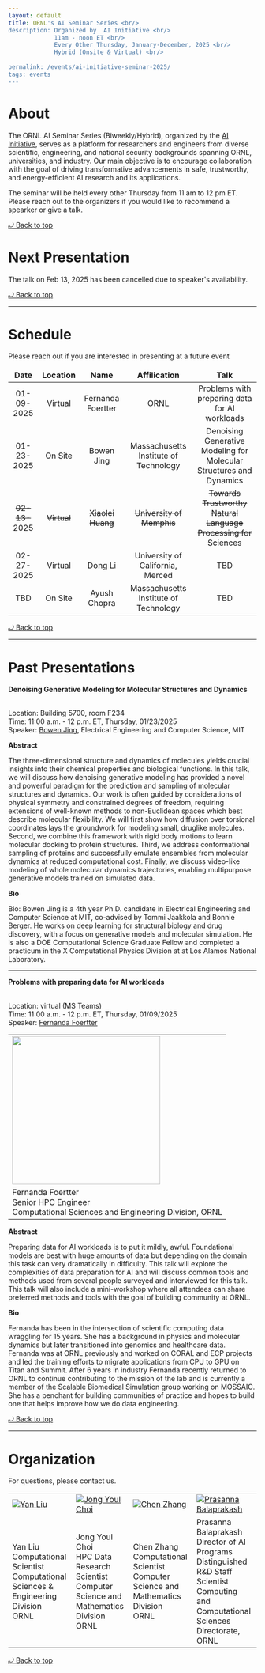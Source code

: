 ```yaml
---
layout: default
title: ORNL's AI Seminar Series <br/> 
description: Organized by  AI Initiative <br/>
             11am - noon ET <br/> 
             Every Other Thursday, January-December, 2025 <br/> 
             Hybrid (Onsite & Virtual) <br/>
             
permalink: /events/ai-initiative-seminar-2025/
tags: events
---
```


# About

The ORNL AI Seminar Series (Biweekly/Hybrid), organized by the [AI Initiative](https://www.ornl.gov/ai-initiative), serves as a platform for researchers and engineers from diverse scientific, engineering, and national security backgrounds spanning ORNL, universities, and industry.
Our main objective is to encourage collaboration with the goal of driving transformative advancements in safe, trustworthy, and energy-efficient AI research and its applications.

The seminar will be held every other Thursday from 11 am to 12 pm ET.
Please reach out to the organizers if you would like to recommend a spearker or give a talk.

<a href="#top"> &#10558; Back to top</a>

# Next Presentation

The talk on Feb 13, 2025 has been cancelled due to speaker's availability.

<a href="#top"> &#10558; Back to top</a>

---

# Schedule

<!---
The table should be update routein to reflect the upcoming events, and the past events should be at the bottom of the table.
-->

Please reach out if you are interested in presenting at a future event

|      Date      |    Location    |        Name            |          Affilication           |      Talk      |
| :------------: | :------------: | :--------------------: | :-----------------------------: | :------------: |
| 01-09-2025 | Virtual | Fernanda Foertter | ORNL | Problems with preparing data for AI workloads |
| 01-23-2025 | On Site | Bowen Jing | Massachusetts Institute of Technology | Denoising Generative Modeling for Molecular Structures and Dynamics |
| ~~02-13-2025~~ | ~~Virtual~~ | ~~Xiaolei Huang~~ | ~~University of Memphis~~ | ~~Towards Trustworthy Natural Language Processing for Sciences~~ |
| 02-27-2025 | Virtual | Dong Li | University of California, Merced | TBD |
| TBD | On Site | Ayush Chopra | Massachusetts Institute of Technology | TBD |

<a href="#top"> &#10558; Back to top</a>

---

# Past Presentations

**Denoising Generative Modeling for Molecular Structures and Dynamics**

<br>Location: Building 5700, room F234
<br> Time: 11:00 a.m. - 12 p.m. ET, Thursday, 01/23/2025
<br>Speaker: [Bowen Jing](https://people.csail.mit.edu/bjing/), Electrical Engineering and Computer Science, MIT

**Abstract**

The three-dimensional structure and dynamics of molecules yields crucial insights into their chemical properties and biological functions. In this talk, we will discuss how denoising generative modeling has provided a novel and powerful paradigm for the prediction and sampling of molecular structures and dynamics.  Our work is often guided by considerations of physical symmetry and constrained degrees of freedom, requiring extensions of well-known methods to non-Euclidean spaces which best describe molecular flexibility. We will first show how diffusion over torsional coordinates lays the groundwork for modeling small, druglike molecules. Second, we combine this framework with rigid body motions to learn molecular docking to protein structures. Third, we address conformational sampling of proteins and successfully emulate ensembles from molecular dynamics at reduced computational cost. Finally, we discuss video-like modeling of whole molecular dynamics trajectories, enabling multipurpose generative models trained on simulated data.

**Bio**

Bio: Bowen Jing is a 4th year Ph.D. candidate in Electrical Engineering and Computer Science at MIT, co-advised by Tommi Jaakkola and Bonnie Berger. He works on deep learning for structural biology and drug discovery, with a focus on generative models and molecular simulation. He is also a DOE Computational Science Graduate Fellow and completed a practicum in the X Computational Physics Division at at Los Alamos National Laboratory. 

---

**Problems with preparing data for AI workloads**

<br>Location: virtual (MS Teams)
<br> Time: 11:00 a.m. - 12 p.m. ET, Thursday, 01/09/2025
<br>Speaker: [Fernanda Foertter](https://impact.ornl.gov/en/persons/fernanda-foertter)

|         |
| ------- |
| <img src="https://foertter.com/wp-content/uploads/2023/01/22-1116oraclenvidia42921-edited.jpg" width="300" /> |
| Fernanda Foertter <br>Senior HPC Engineer <br>Computational Sciences and Engineering Division, ORNL |

**Abstract**

Preparing data for AI workloads is to put it mildly, awful. Foundational models are best with huge amounts of data but depending on the domain this task can very dramatically in difficulty. This talk will explore the complexities of data preparation for AI and will discuss common tools and methods used from several people surveyed and interviewed for this talk. This talk will also include a mini-workshop where all attendees can share preferred methods and tools with the goal of building community at ORNL.

**Bio**

Fernanda has been in the intersection of scientific computing data wraggling for 15 years. She has a background in physics and molecular dynamics but later transitioned into genomics and healthcare data. Fernanda was at ORNL previously and worked on CORAL and ECP projects and led the training efforts to migrate applications from CPU to GPU on Titan and Summit. After 6 years in industry Fernanda recently returned to ORNL to continue contributing to the mission of the lab and is currently a member of the Scalable Biomedical Simulation group working on MOSSAIC. She has a penchant for building communities of practice and hopes to build one that helps improve how we do data engineering.


<a href="#top"> &#10558; Back to top</a>

---

# Organization

For questions, please contact us.
<style>
td, th {
   border: none!important;
}
</style>

|                |                |                |                |
| -------------- | -------------- | -------------- | -------------- |
| [![Yan Liu](https://www.ornl.gov/sites/default/files/styles/staff_profile_image_style/public/2019-04/liuy8.png?h=5114cd9b&itok=5Nt4keCd)](https://www.ornl.gov/staff-profile/yan-liu) | [![Jong Youl Choi](https://www.ornl.gov/sites/default/files/styles/staff_profile_image_style/public/2021-02/jychoi2_0.png?h=273942d0&itok=wF9lLEZU)](https://www.ornl.gov/staff-profile/jong-youl-choi) | [![Chen Zhang](https://www.ornl.gov/sites/default/files/styles/staff_profile_image_style/public/2020-10/profile_0.png?h=c49a1206&itok=ntQg6NeU)](https://www.ornl.gov/staff-profile/chen-zhang) | [![Prasanna Balaprakash](https://www.ornl.gov/sites/default/files/styles/staff_profile_image_style/public/2023-03/BalaprakashProfile_0.jpg?h=17644140&itok=AYUSlKCG)](https://www.ornl.gov/staff-profile/prasanna-balaprakash) |
| Yan Liu <br> Computational Scientist <br> Computational Sciences & Engineering Division <br> ORNL | Jong Youl Choi <br> HPC Data Research Scientist <br> Computer Science and Mathematics Division <br> ORNL | Chen Zhang <br> Computational Scientist <br> Computer Science and Mathematics Division <br> ORNL | Prasanna Balaprakash<br> Director of AI Programs <br> Distinguished R&D Staff Scientist<br> Computing and Computational Sciences Directorate, ORNL |

<a href="#top"> &#10558; Back to top</a>
